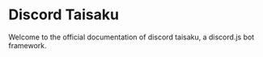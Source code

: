 # Discord Taisaku
Welcome to the official documentation of discord taisaku, a discord.js bot framework.